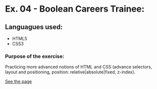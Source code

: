 # Ex. 04 - Boolean Careers Trainee:

## Languagues used:

- HTML5
- CSS3

### Purpose of the exercise:

Practicing more advanced notions of HTML and CSS (advance selectors, layout and positioning, position: relative|absolute|fixed, z-index).

[See the page](https://francesco-allera.github.io/html-css-shop)
